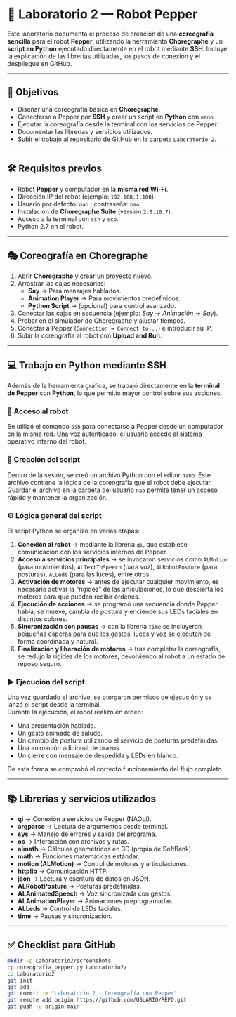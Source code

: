 # 🤖 Laboratorio 2 — Robot Pepper

Este laboratorio documenta el proceso de creación de una **coreografía sencilla** para el robot **Pepper**, utilizando la herramienta **Choregraphe** y un **script en Python** ejecutado directamente en el robot mediante **SSH**. Incluye la explicación de las librerías utilizadas, los pasos de conexión y el despliegue en GitHub.

---

## 📌 Objetivos
- Diseñar una coreografía básica en **Choregraphe**.  
- Conectarse a Pepper por **SSH** y crear un script en **Python** con `nano`.  
- Ejecutar la coreografía desde la terminal con los servicios de Pepper.  
- Documentar las librerías y servicios utilizados.  
- Subir el trabajo al repositorio de GitHub en la carpeta `Laboratorio 2`.

---

## 🛠️ Requisitos previos
- Robot **Pepper** y computador en la **misma red Wi-Fi**.  
- Dirección IP del robot (ejemplo: `192.168.1.100`).  
- Usuario por defecto: `nao` ; contraseña: `nao`.  
- Instalación de **Choregraphe Suite** (versión `2.5.10.7`).  
- Acceso a la terminal con `ssh` y `scp`.  
- Python 2.7 en el robot.  

---

## 🎭 Coreografía en Choregraphe
1. Abrir **Choregraphe** y crear un proyecto nuevo.  
2. Arrastrar las cajas necesarias:  
   - **Say** → Para mensajes hablados.  
   - **Animation Player** → Para movimientos predefinidos.  
   - **Python Script** → (opcional) para control avanzado.  
3. Conectar las cajas en secuencia (ejemplo: *Say* → *Animación* → *Say*).  
4. Probar en el simulador de Choregraphe y ajustar tiempos.  
5. Conectar a Pepper (`Connection → Connect to...`) e introducir su IP.  
6. Subir la coreografía al robot con **Upload and Run**.  

---

## 💻 Trabajo en Python mediante SSH

Además de la herramienta gráfica, se trabajó directamente en la **terminal de Pepper** con **Python**, lo que permitió mayor control sobre sus acciones.

### 🔑 Acceso al robot
Se utilizó el comando `ssh` para conectarse a Pepper desde un computador en la misma red. Una vez autenticado, el usuario accede al sistema operativo interno del robot.  

### 📂 Creación del script
Dentro de la sesión, se creó un archivo Python con el editor `nano`. Este archivo contiene la lógica de la coreografía que el robot debe ejecutar. Guardar el archivo en la carpeta del usuario `nao` permite tener un acceso rápido y mantener la organización.

### ⚙️ Lógica general del script
El script Python se organizó en varias etapas:  
1. **Conexión al robot** → mediante la librería `qi`, que establece comunicación con los servicios internos de Pepper.  
2. **Acceso a servicios principales** → se invocaron servicios como `ALMotion` (para movimientos), `ALTextToSpeech` (para voz), `ALRobotPosture` (para posturas), `ALLeds` (para las luces), entre otros.  
3. **Activación de motores** → antes de ejecutar cualquier movimiento, es necesario activar la “rigidez” de las articulaciones, lo que despierta los motores para que puedan recibir órdenes.  
4. **Ejecución de acciones** → se programó una secuencia donde Pepper habla, se mueve, cambia de postura y enciende sus LEDs faciales en distintos colores.  
5. **Sincronización con pausas** → con la librería `time` se incluyeron pequeñas esperas para que los gestos, luces y voz se ejecuten de forma coordinada y natural.  
6. **Finalización y liberación de motores** → tras completar la coreografía, se redujo la rigidez de los motores, devolviendo al robot a un estado de reposo seguro.

### ▶️ Ejecución del script
Una vez guardado el archivo, se otorgaron permisos de ejecución y se lanzó el script desde la terminal.  
Durante la ejecución, el robot realizó en orden:  
- Una presentación hablada.  
- Un gesto animado de saludo.  
- Un cambio de postura utilizando el servicio de posturas predefinidas.  
- Una animación adicional de brazos.  
- Un cierre con mensaje de despedida y LEDs en blanco.  

De esta forma se comprobó el correcto funcionamiento del flujo completo.

---

## 📚 Librerías y servicios utilizados
- **qi** → Conexión a servicios de Pepper (NAOqi).  
- **argparse** → Lectura de argumentos desde terminal.  
- **sys** → Manejo de errores y salida del programa.  
- **os** → Interacción con archivos y rutas.  
- **almath** → Cálculos geométricos en 3D (propia de SoftBank).  
- **math** → Funciones matemáticas estándar.  
- **motion (ALMotion)** → Control de motores y articulaciones.  
- **httplib** → Comunicación HTTP.  
- **json** → Lectura y escritura de datos en JSON.  
- **ALRobotPosture** → Posturas predefinidas.  
- **ALAnimatedSpeech** → Voz sincronizada con gestos.  
- **ALAnimationPlayer** → Animaciones preprogramadas.  
- **ALLeds** → Control de LEDs faciales.  
- **time** → Pausas y sincronización.  

---

## ✅ Checklist para GitHub
```bash
mkdir -p Laboratorio2/screenshots
cp coreografia_pepper.py Laboratorio2/
cd Laboratorio2
git init
git add .
git commit -m "Laboratorio 2 - Coreografía con Pepper"
git remote add origin https://github.com/USUARIO/REPO.git
git push -u origin main

